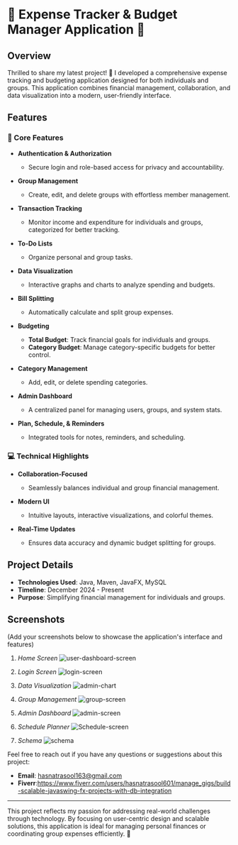 # 🚀 Expense Tracker & Budget Manager Application 🌟

## Overview
Thrilled to share my latest project! 🎉 I developed a comprehensive expense tracking and budgeting application designed for both individuals and groups. This application combines financial management, collaboration, and data visualization into a modern, user-friendly interface.

## Features

### 🔑 Core Features

- **Authentication & Authorization**
  - Secure login and role-based access for privacy and accountability.

- **Group Management**
  - Create, edit, and delete groups with effortless member management.

- **Transaction Tracking**
  - Monitor income and expenditure for individuals and groups, categorized for better tracking.

- **To-Do Lists**
  - Organize personal and group tasks.

- **Data Visualization**
  - Interactive graphs and charts to analyze spending and budgets.

- **Bill Splitting**
  - Automatically calculate and split group expenses.

- **Budgeting**
  - **Total Budget**: Track financial goals for individuals and groups.
  - **Category Budget**: Manage category-specific budgets for better control.

- **Category Management**
  - Add, edit, or delete spending categories.

- **Admin Dashboard**
  - A centralized panel for managing users, groups, and system stats.

- **Plan, Schedule, & Reminders**
  - Integrated tools for notes, reminders, and scheduling.

### 💻 Technical Highlights

- **Collaboration-Focused**
  - Seamlessly balances individual and group financial management.

- **Modern UI**
  - Intuitive layouts, interactive visualizations, and colorful themes.

- **Real-Time Updates**
  - Ensures data accuracy and dynamic budget splitting for groups.

## Project Details
- **Technologies Used**: Java, Maven, JavaFX, MySQL
- **Timeline**: December 2024 - Present
- **Purpose**: Simplifying financial management for individuals and groups.

## Screenshots
(Add your screenshots below to showcase the application's interface and features)

1. *Home Screen*
   ![user-dashboard-screen](https://github.com/user-attachments/assets/ec580ad8-04d1-4ebb-93e4-1d459dca1d51)


2. *Login Screen*
   ![login-screen](https://github.com/user-attachments/assets/6c71f0f8-97a4-40f7-9627-7bd120a303e2)


3. *Data Visualization*
   ![admin-chart](https://github.com/user-attachments/assets/8ec59e6c-753d-4ec2-93b5-2f760f28a139)


4. *Group Management*
  ![group-screen](https://github.com/user-attachments/assets/304791ff-a8aa-4920-9c4c-67a71b5b3fe0)


5. *Admin Dashboard*
   ![admin-screen](https://github.com/user-attachments/assets/450b9014-8679-496d-9afa-6c90bd54e9e4)

6. *Schedule Planner*
 ![Schedule-screen](https://github.com/user-attachments/assets/cf546147-9937-4d2e-b517-d7bb0527f134)


7. *Schema*
 ![schema](https://github.com/user-attachments/assets/2444ce49-c41d-4fb0-9700-2527454ffe8f)

Feel free to reach out if you have any questions or suggestions about this project:

- **Email**: [hasnatrasool163@gmail.com](mailto:hasnatrasool163@gmail.com)
- **Fiverr**:https://www.fiverr.com/users/hasnatrasool601/manage_gigs/build-scalable-javaswing-fx-projects-with-db-integration
---
This project reflects my passion for addressing real-world challenges through technology. By focusing on user-centric design and scalable solutions, this application is ideal for managing personal finances or coordinating group expenses efficiently. 💼

